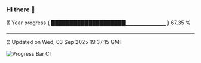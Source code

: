 ### Hi there 👋

⏳ Year progress { ████████████████████▁▁▁▁▁▁▁▁▁▁ } 67.35 %

---

⏰ Updated on Wed, 03 Sep 2025 19:37:15 GMT

![Progress Bar CI](https://github.com/IshwaranRudhara/GIT-ACTION/workflows/Progress%20Bar%20CI/badge.svg)
